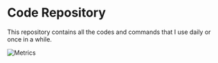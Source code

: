 # Code Repository



This repository contains all the codes and commands that I use daily or once in a while.

![Metrics](https://metrics.lecoq.io/Knightfall01?template=classic&calendar=1&people=1&base=header%2C%20activity%2C%20community%2C%20repositories%2C%20metadata&base.indepth=false&base.hireable=false&base.skip=false&people=false&people.limit=24&people.identicons=false&people.identicons.hide=false&people.size=28&people.types=followers%2C%20following&people.shuffle=false&calendar=false&calendar.limit=1&config.timezone=Asia%2FCalcutta)


<!-- ![Anurag's GitHub stats](https://github-readme-stats.vercel.app/api?username=knightfall01&hide=contribs,prs) -->

<!-- ![Knightfall's GitHub stats](https://github-readme-stats.vercel.app/api?username=knightfall01&show_icons=true) -->

